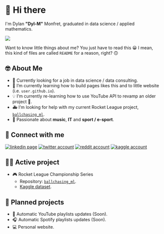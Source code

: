 # 👋 Hi there


I'm Dylan **"Dyl-M"** Monfret, graduated in data science / applied mathematics.

[![](https://github-readme-stats.vercel.app/api?username=Dyl-M&include_all_commits=1&hide=stars,prs&count_private=true&show_icons=true&theme=dark)](https://github.com/Dyl-M/github-readme-stats)

Want to know little things about me? You just have to read this 😀  I mean, this kind of files are called `README` for a reason, right? 🙃

## 🤓 About Me

- 🔭 Currently looking for a job in data science / data consulting.
- 🌱 I’m currently learning how to build pages likes this and to little website (i.e. `user.github.io`).
- 💡 I’m currently re-learning how to use YouTube API to revamp an older project 👀.
- 🚑 I’m looking for help with my current Rocket League project, [`ballchasing_ml`](https://github.com/Dyl-M/ballchasing_ML).
- 🤩 Passionate about **music**, **IT** and **sport / e-sport**.

## 💙 Connect with me

[![linkedin page](https://img.icons8.com/ios-glyphs/30/000000/linkedin.png)](https://www.linkedin.com/in/dylan-monfret/)
[![twitter account](https://img.icons8.com/ios-glyphs/30/000000/twitter--v1.png)](https://twitter.com/dyl_m_tweets)
[![reddit account](https://img.icons8.com/ios-glyphs/30/000000/reddit.png)](https://www.reddit.com/user/Dyl_M)
[![kaggle account](https://img.icons8.com/windows/32/000000/kaggle.png)](https://www.kaggle.com/dylanmonfret)

## 🏃‍♂️ Active project

- 🎮 Rocket League Championship Series
  - Repository: [`ballchasing_ml`](https://github.com/Dyl-M/ballchasing_ML).
  - [Kaggle dataset](https://www.kaggle.com/datasets/dylanmonfret/rlcs-202122).

## 📆 Planned projects

- 🎥 Automatic YouTube playlists updates (Soon).
- 🎧 Automatic Spotify playlists updates (Soon).
- 💻 Personal website.